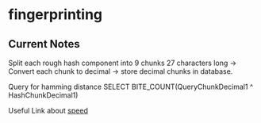# fingerprinting


## Current Notes
Split each rough hash component into 9 chunks 27 characters long -> Convert each chunk to decimal -> store decimal chunks in database.

Query for hamming distance SELECT BITE_COUNT(QueryChunkDecimal1 ^ HashChunkDecimal1)


Useful Link about [speed](https://stackoverflow.com/questions/9606492/hamming-distance-similarity-searches-in-a-database)
